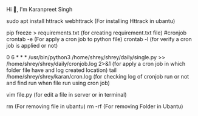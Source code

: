 Hi 👋, I'm Karanpreet Singh




sudo apt install httrack webhttrack  (For installing Httrack in ubantu)

pip freeze > requirements.txt (for creating requirement.txt file)
#cronjob
crontab -e (For apply a cron job to python file)
crontab -l (for verify a cron job is applied or not)

0 6 * * * /usr/bin/python3 /home/shrey/shrey/daily/single.py >> /home/shrey/shrey/daily/cronjob.log 2>&1 (for apply a cron job in which folder file have and log created location)
tail /home/shrey/shrey/karan/cron.log (for checking log of cronjob run or not and find run when file run using cron job)

vim file.py (for edit a file in server or in terminal)

rm (For removing file in ubantu)
rm -rf (For removing Folder in Ubantu)
